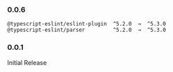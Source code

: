 ### 0.0.6
```
@typescript-eslint/eslint-plugin  ^5.2.0  →  ^5.3.0
@typescript-eslint/parser         ^5.2.0  →  ^5.3.0
```

### 0.0.1

Initial Release
